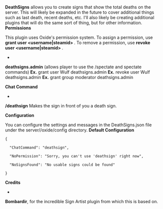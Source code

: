 **DeathSigns** allows you to create signs that show the total deaths on the server. This will likely be expanded in the future to cover additional things such as last death, recent deaths, etc. I'll also likely be creating additional plugins that will do the same sort of thing, but for other information.
**Permissions**

This plugin uses Oxide's permission system. To assign a permission, use **grant user <username|steamid> <permission>**. To remove a permission, use **revoke user <username|steamid> <permission>**.


* 
**deathsigns.admin** (allows player to use the /spectate and spectate commands)
**Ex.** grant user Wulf deathsigns.admin
**Ex.** revoke user Wulf deathsigns.admin
**Ex.** grant group moderator deathsigns.admin


**Chat Command**


* 
**/deathsign**
Makes the sign in front of you a death sign.


**Configuration**

You can configure the settings and messages in the DeathSigns.json file under the server/<identity>/oxide/config directory.
**Default Configuration**

````
{

  "ChatCommand": "deathsign",

  "NoPermission": "Sorry, you can't use 'deathsign' right now",

  "NoSignsFound": "No usable signs could be found"

}
````


**Credits**


* 
**Bombardir**, for the incredible Sign Artist plugin from which this is based on.